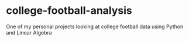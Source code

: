 # college-football-analysis
One of my personal projects looking at college football data using Python and Linear Algebra
